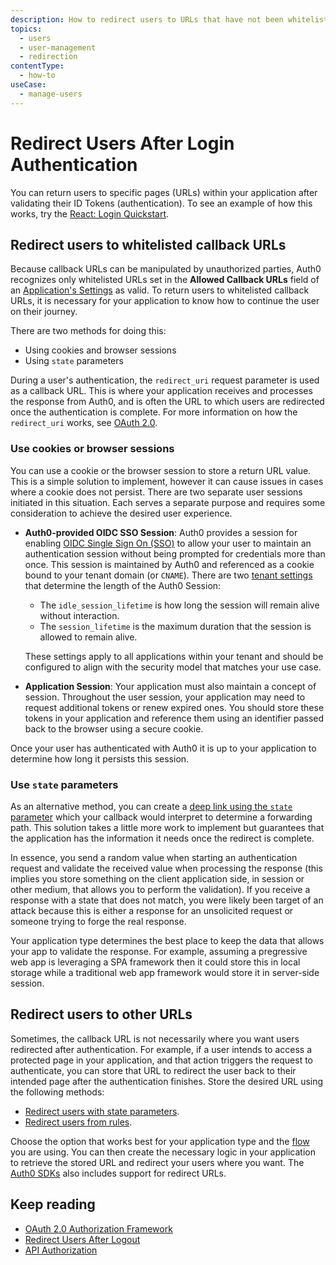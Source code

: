 ```yaml
---
description: How to redirect users to URLs that have not been whitelisted
topics:
  - users
  - user-management
  - redirection
contentType:
  - how-to
useCase:
  - manage-users
---
```

# Redirect Users After Login Authentication

You can return users to specific pages (URLs) within your application after validating their ID Tokens (authentication). To see an example of how this works, try the [React: Login Quickstart](/quickstart/spa/react). 

## Redirect users to whitelisted callback URLs

Because callback URLs can be manipulated by unauthorized parties, Auth0 recognizes only whitelisted URLs set in the **Allowed Callback URLs** field of an [Application's Settings](${manage_url}/#/applications/${account.clientId}/settings) as valid. To return users to whitelisted callback URLs, it is necessary for your application to know how to continue the user on their journey. 

There are two methods for doing this:

* Using cookies and browser sessions
* Using `state` parameters

During a user's authentication, the `redirect_uri` request parameter is used as a callback URL. This is where your application receives and processes the response from Auth0, and is often the URL to which users are redirected once the authentication is complete. For more information on how the `redirect_uri` works, see [OAuth 2.0](/protocols/oauth2).

### Use cookies or browser sessions

You can use a cookie or the browser session to store a return URL value. This is a simple solution to implement, however it can cause issues in cases where a cookie does not persist. There are two separate user sessions initiated in this situation. Each serves a separate purpose and requires some consideration to achieve the desired user experience.

* **Auth0-provided OIDC SSO Session**: Auth0 provides a session for enabling [OIDC Single Sign On (SSO)](/api-auth/tutorials/adoption/single-sign-on) to allow your user to maintain an authentication session without being prompted for credentials more than once. This session is maintained by Auth0 and referenced as a cookie bound to your tenant domain (or `CNAME`). There are two [tenant settings](/sso/current/configure-session-lifetime-limits) that determine the length of the Auth0 Session:
  - The `idle_session_lifetime` is how long the session will remain alive without interaction.  
  - The `session_lifetime` is the maximum duration that the session is allowed to remain alive. 
  
  These settings apply to all applications within your tenant and should be configured to align with the security model that matches your use case.  

* **Application Session**: Your application must also maintain a concept of session.  Throughout the user session, your application may need to request additional tokens or renew expired ones. You should store these tokens in your application and reference them using an identifier passed back to the browser using a secure cookie. 

Once your user has authenticated with Auth0 it is up to your application to determine how long it persists this session.

### Use `state` parameters

As an alternative method, you can create a [deep link using the `state` parameter](/protocols/oauth2/redirect-users) which your callback would interpret to determine a forwarding path. This solution takes a little more work to implement but guarantees that the application has the information it needs once the redirect is complete. 

In essence, you send a random value when starting an authentication request and validate the received value when processing the response (this implies you store something on the client application side, in session or other medium, that allows you to perform the validation). If you receive a response with a state that does not match, you were likely been target of an attack because this is either a response for an unsolicited request or someone trying to forge the real response.

Your application type determines the best place to keep the data that allows your app to validate the response. For example, assuming a pregressive web app is leveraging a SPA framework then it could store this in local storage while a traditional web app framework would store it in server-side session.

## Redirect users to other URLs

Sometimes, the callback URL is not necessarily where you want users redirected after authentication. For example, if a user intends to access a protected page in your application, and that action triggers the request to authenticate, you can store that URL to redirect the user back to their intended page after the authentication finishes. Store the desired URL using the following methods:

* [Redirect users with state parameters](/protocols/oauth2/redirect-users).
* [Redirect users from rules](/rules/current/redirect). 

Choose the option that works best for your application type and the [flow](/api-auth/which-oauth-flow-to-use) you are using. You can then create the necessary logic in your application to retrieve the stored URL and redirect your users where you want. The [Auth0 SDKs](/libraries/auth0js/v9#available-parameters) also includes support for redirect URLs.
  
## Keep reading

* [OAuth 2.0 Authorization Framework](/protocols/oauth2)
* [Redirect Users After Logout](/logout/guides/redirect-users-after-logout)
* [API Authorization](/api-auth)
